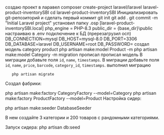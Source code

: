 создаю проект в ларавел
                    composer create-project laravel/laravel  laravel-product-inventorySBI
                     cd laravel-product-inventorySBI
Инициализировать git-репозиторий и сделать первый коммит
                    git init
                    git add .
                    git commit -m "Initial Laravel project"
установил папку .osp
                      [laravel-product-inventorySBI.local]
                      php_engine        = PHP-8.3
                      public_dir        = {base_dir}\public
настраиваю в .env подключение к БД (пререзагрузил осп)
                      DB_CONNECTION=mysql
                       DB_HOST=mysql-8.0
                       DB_PORT=3306
                       DB_DATABASE=laravel
                       DB_USERNAME=root
                       DB_PASSWORD=
создал модель category product
        php artisan make:model Product -m
        php artisan make:model Category -m
migration прописал 
прописал модель 
        В миграции добавьте поля `id`, `name`, `timestamps`.
        В миграции добавьте поля `id`, `name`, `price`, `barcode`, `category_id`, `timestamps`.
выполнил миграцию

       php artisan migrate
Создал фабрики:
   
   php artisan make:factory CategoryFactory --model=Category
   php artisan make:factory ProductFactory --model=Product
Настройка сидер:
   
   php artisan make:seeder DatabaseSeeder
   
В нем создайте 3 категории и 200 товаров с рандомными категориями.

Запуск сидера:
     php artisan db:seed

